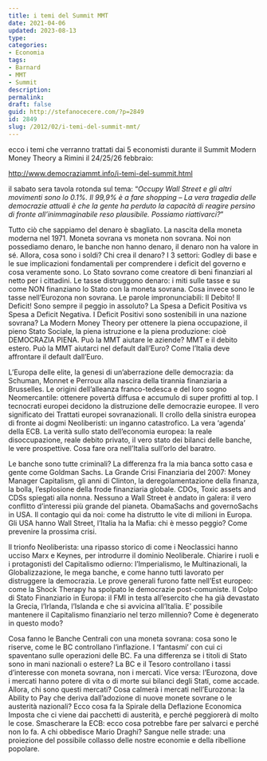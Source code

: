 ```yaml
---
title: i temi del Summit MMT
date: 2021-04-06
updated: 2023-08-13
type: 
categories:
- Economia
tags:
- Barnard
- MMT
- Summit
description: 
permalink: 
draft: false
guid: http://stefanocecere.com/?p=2849
id: 2849
slug: /2012/02/i-temi-del-summit-mmt/
---
```


ecco i temi che verranno trattati dai 5 economisti durante il Summit Modern Money Theory a Rimini il 24/25/26 febbraio:

<http://www.democraziammt.info/i-temi-del-summit.html>

il sabato sera tavola rotonda sul tema: “_Occupy Wall Street e gli altri movimenti sono lo 0.1%. Il 99,9% è a fare shopping – La vera tragedia delle democrazie attuali è che la gente ha perduto la capacità di reagire persino di fronte all’inimmaginabile reso plausibile. Possiamo riattivarci?_”

Tutto ciò che sappiamo del denaro è sbagliato. La nascita della moneta moderna nel 1971. Moneta sovrana vs moneta non sovrana. Noi non possediamo denaro, le banche non hanno denaro, il denaro non ha valore in sé. Allora, cosa sono i soldi? Chi crea il denaro? I 3 settori: Godley di base e le sue implicazioni fondamentali per comprendere i deficit del governo e cosa veramente sono. Lo Stato sovrano come creatore di beni finanziari al netto per i cittadini. Le tasse distruggono denaro: i miti sulle tasse e su come NON finanziano lo Stato con la moneta sovrana. Cosa invece sono le tasse nell’Eurozona non sovrana. Le parole impronunciabili: Il Debito! Il Deficit! Sono sempre il peggio in assoluto? La Spesa a Deficit Positiva vs Spesa a Deficit Negativa. I Deficit Positivi sono sostenibili in una nazione sovrana? La Modern Money Theory per ottenere la piena occupazione, il pieno Stato Sociale, la piena istruzione e la piena produzione: cioè DEMOCRAZIA PIENA. Può la MMT aiutare le aziende? MMT e il debito estero. Può la MMT aiutarci nel default dall’Euro? Come l’Italia deve affrontare il default dall’Euro.

L’Europa delle elite, la genesi di un’aberrazione delle democrazia: da Schuman, Monnet e Perroux alla nascira della tirannia finanziaria a Brusselles. Le origini dell’alleanza franco-tedesca e del loro sogno Neomercantile: ottenere povertà diffusa e accumulo di super profitti al top. I tecnocrati europei decidono la distruzione delle democrazie europee. Il vero significato dei Trattati europei sovranazionali. Il crollo della sinistra europea di fronte ai dogmi Neoliberisti: un inganno catastrofico. La vera ‘agenda’ della ECB. La verità sullo stato dell’economia europea: la reale disoccupazione, reale debito privato, il vero stato dei bilanci delle banche, le vere prospettive. Cosa fare ora nell’Italia sull’orlo del baratro.

Le banche sono tutte criminali? La differenza fra la mia banca sotto casa e gente come Goldman Sachs. La Grande Crisi Finanziaria del 2007: Money Manager Capitalism, gli anni di Clinton, la deregolamentazione della finanza, la bolla, l’esplosione della frode finanziaria globale. CDOs, Toxic assets and CDSs spiegati alla nonna. Nessuno a Wall Street è andato in galera: il vero conflitto d’interessi più grande del pianeta. ObamaSachs and governoSachs in USA. Il contagio qui da noi: come ha distrutto le vite di milioni in Europa. Gli USA hanno Wall Street, l’Italia ha la Mafia: chi è messo peggio? Come prevenire la prossima crisi.

Il trionfo Neoliberista: una ripasso storico di come i Neoclassici hanno ucciso Marx e Keynes, per introdurre il dominio Neoliberale. Chiarire i ruoli e i protagonisti del Capitalismo odierno: l’Imperialismo, le Multinazionali, la Globalizzazione, le mega banche, e come hanno tutti lavorato per distruggere la democrazia. Le prove generali furono fatte nell’Est europeo: come la Shock Therapy ha spolpato le democrazie post-comuniste. Il Colpo di Stato Finanziario in Europa: il FMI in testa all’esercito che ha già devastato la Grecia, l’Irlanda, l’Islanda e che si avvicina all’Italia. E’ possibile mantenere il Capitalismo finanziario nel terzo millennio? Come è degenerato in questo modo?

Cosa fanno le Banche Centrali con una moneta sovrana: cosa sono le riserve, come le BC controllano l’inflazione. I ‘fantasmi’ con cui ci spaventano sulle operazioni delle BC. Fa una differenza se i titoli di Stato sono in mani nazionali o estere? La BC e il Tesoro controllano i tassi d’interesse con moneta sovrana, non i mercati. Vice versa: l’Eurozona, dove i mercati hanno potere di vita o di morte sui bilanci degli Stati, come accade. Allora, chi sono questi mercati? Cosa calmerà i mercati nell’Eurozona: la Ability to Pay che deriva dall’adozione di nuove monete sovrane o le austerità nazionali? Ecco cosa fa la Spirale della Deflazione Economica Imposta che ci viene dai pacchetti di austerità, e perché peggiorerà di molto le cose. Smascherare la ECB: ecco cosa potrebbe fare per salvarci e perché non lo fa. A chi obbedisce Mario Draghi? Sangue nelle strade: una proiezione del possibile collasso delle nostre economie e della ribellione popolare.